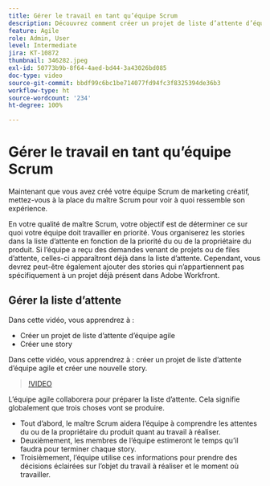 ```yaml
---
title: Gérer le travail en tant qu’équipe Scrum
description: Découvrez comment créer un projet de liste d’attente d’équipe agile et créer une nouvelle story.
feature: Agile
role: Admin, User
level: Intermediate
jira: KT-10872
thumbnail: 346282.jpeg
exl-id: 50773b9b-8f64-4aed-bd44-3a43026bd085
doc-type: video
source-git-commit: bbdf99c6bc1be714077fd94fc3f8325394de36b3
workflow-type: ht
source-wordcount: '234'
ht-degree: 100%

---
```


# Gérer le travail en tant qu’équipe Scrum

Maintenant que vous avez créé votre équipe Scrum de marketing créatif, mettez-vous à la place du maître Scrum pour voir à quoi ressemble son expérience.

En votre qualité de maître Scrum, votre objectif est de déterminer ce sur quoi votre équipe doit travailler en priorité. Vous organiserez les stories dans la liste d’attente en fonction de la priorité du ou de la propriétaire du produit. Si l’équipe a reçu des demandes venant de projets ou de files d’attente, celles-ci apparaîtront déjà dans la liste d’attente. Cependant, vous devrez peut-être également ajouter des stories qui n’appartiennent pas spécifiquement à un projet déjà présent dans Adobe Workfront.

## Gérer la liste d’attente

Dans cette vidéo, vous apprendrez à :

- Créer un projet de liste d’attente d’équipe agile
- Créer une story

Dans cette vidéo, vous apprendrez à : créer un projet de liste d’attente d’équipe agile et créer une nouvelle story.

>[!VIDEO](https://video.tv.adobe.com/v/3412170/?quality=12&learn=on&enablevpops=1&captions=fre_fr)

L’équipe agile collaborera pour préparer la liste d’attente. Cela signifie globalement que trois choses vont se produire.

- Tout d’abord, le maître Scrum aidera l’équipe à comprendre les attentes du ou de la propriétaire du produit quant au travail à réaliser.
- Deuxièmement, les membres de l’équipe estimeront le temps qu’il faudra pour terminer chaque story.
- Troisièmement, l’équipe utilise ces informations pour prendre des décisions éclairées sur l’objet du travail à réaliser et le moment où travailler.
